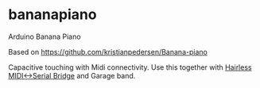 # bananapiano
Arduino Banana Piano

Based on https://github.com/kristianpedersen/Banana-piano

Capacitive touching with Midi connectivity.
Use this together with [Hairless MIDI<->Serial Bridge](http://projectgus.github.io/hairless-midiserial/) and Garage band.

